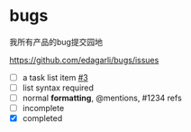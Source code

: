# bugs
我所有产品的bug提交园地

https://github.com/edagarli/bugs/issues


- [ ] a task list item [#3](https://github.com/edagarli/bugs/issues/3)
- [ ] list syntax required
- [ ] normal **formatting**, @mentions, #1234 refs
- [ ] incomplete
- [x] completed
